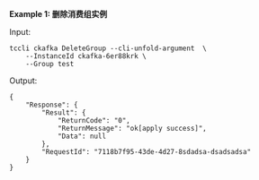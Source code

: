 **Example 1: 删除消费组实例**



Input: 

```
tccli ckafka DeleteGroup --cli-unfold-argument  \
    --InstanceId ckafka-6er88krk \
    --Group test
```

Output: 
```
{
    "Response": {
        "Result": {
            "ReturnCode": "0",
            "ReturnMessage": "ok[apply success]",
            "Data": null
        },
        "RequestId": "7118b7f95-43de-4d27-8sdadsa-dsadsadsa"
    }
}
```

